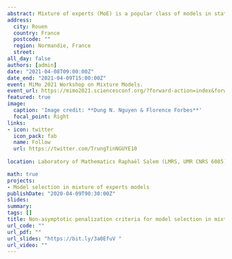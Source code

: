 ```yaml
---
abstract: Mixture of experts (MoE) is a popular class of models in statistics and machine learning that has sustained attention over the years, due to its flexibility and effectiveness. We consider the Gaussian-gated localized MoE (GLoME) regression model for modeling heterogeneous data. This model poses challenging questions with respect to the statistical estimation and model selection problems, including feature selection, both from the computational and theoretical points of view. We study the problem of selecting of the GLoME model characterized by the number of components, in a penalized maximum likelihood estimation framework. We provide a lower bound on the penalty that ensures a weak oracle inequality is satisfied by our estimator. To support our theoretical result, we perform numerical experiments on simulated and real data, which illustrate the performance of our finite-sample oracle inequality.
address:
  city: Rouen
  country: France
  postcode: ""
  region: Normandie, France
  street: 
all_day: false
authors: [admin]
date: "2021-04-08T09:00:00Z"
date_end: "2021-04-09T15:00:00Z"
event: MiMo 2021 Workshop on Mixture Models.
event_url: https://mimo2021.sciencesconf.org/?forward-action=index&forward-controller=index&lang=en
featured: true
image:
  caption: 'Image credit: **Dung N. Nguyen & Florence Forbes**'
  focal_point: Right
links:
- icon: twitter
  icon_pack: fab
  name: Follow
  url: https://twitter.com/TrungTinNGUYE10
  
location: Laboratory of Mathematics Raphaël Salem (LMRS, UMR CNRS 6085)

math: true
projects:
- Model selection in mixture of experts models
publishDate: "2020-04-09T90:30:00Z"
slides: 
summary: 
tags: []
title: Non-asymptotic penalization criteria for model selection in mixture of experts models
url_code: ""
url_pdf: ""
url_slides: "https://bit.ly/3a0EfuV "
url_video: ""
---
```

<!---
The program includes talks on statistical methods for mixture models, both from a theoretical and a practical point of view, so that the conference should gather specialists from the different communities. The participation of junior researchers as well as PhD students is particularly encouraged. This workshop is organized under the project [**SMILES**](https://smiles.lmno.cnrs.fr/index.html) (Statistical Modeling and Inference for unsupervised Learning at LargE-Scale) funded by the french National Research Agency (ANR). It is also connected to the ex-RIN project [**AStERiCS**](https://asterics.lmno.cnrs.fr/index.html) (Scaled Statistical Learning for Representation and Unsupervised Classification), which was funded by the region Normandy, and the final culmination of which MiMo2020 (cancelled due to Covid-19 crisis) should have been.

{{% alert note %}}
Click on the **Slides** button above to view the built-in slides feature.
{{% /alert %}}

Slides can be added in a few ways:

- **Create** slides using Academic's [*Slides*](https://sourcethemes.com/academic/docs/managing-content/#create-slides) feature and link using `slides` parameter in the front matter of the talk file
- **Upload** an existing slide deck to `static/` and link using `url_slides` parameter in the front matter of the talk file
- **Embed** your slides (e.g. Google Slides) or presentation video on this page using [shortcodes](https://sourcethemes.com/academic/docs/writing-markdown-latex/).

Further talk details can easily be added to this page using *Markdown* and $\rm \LaTeX$ math code.
-->